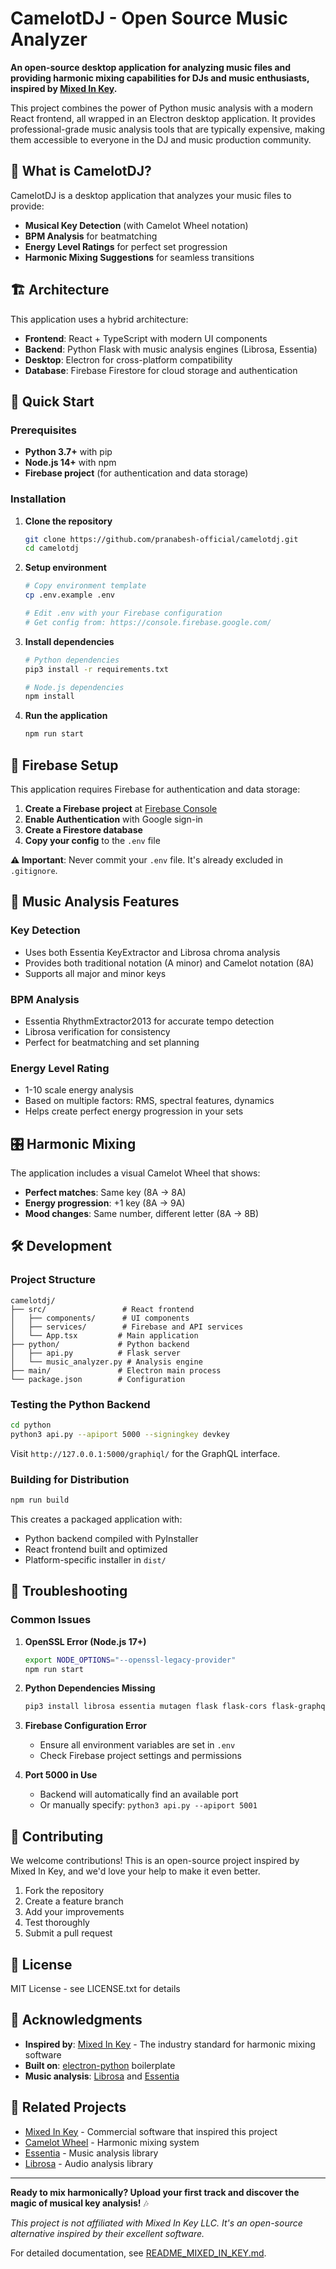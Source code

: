 # CamelotDJ - Open Source Music Analyzer

**An open-source desktop application for analyzing music files and providing harmonic mixing capabilities for DJs and music enthusiasts, inspired by [Mixed In Key](https://mixedinkey.com/).**

This project combines the power of Python music analysis with a modern React frontend, all wrapped in an Electron desktop application. It provides professional-grade music analysis tools that are typically expensive, making them accessible to everyone in the DJ and music production community.

## 🎯 What is CamelotDJ?

CamelotDJ is a desktop application that analyzes your music files to provide:
- **Musical Key Detection** (with Camelot Wheel notation)
- **BPM Analysis** for beatmatching
- **Energy Level Ratings** for perfect set progression
- **Harmonic Mixing Suggestions** for seamless transitions

## 🏗️ Architecture

This application uses a hybrid architecture:
- **Frontend**: React + TypeScript with modern UI components
- **Backend**: Python Flask with music analysis engines (Librosa, Essentia)
- **Desktop**: Electron for cross-platform compatibility
- **Database**: Firebase Firestore for cloud storage and authentication

## 🚀 Quick Start

### Prerequisites
- **Python 3.7+** with pip
- **Node.js 14+** with npm
- **Firebase project** (for authentication and data storage)

### Installation

1. **Clone the repository**
   ```bash
   git clone https://github.com/pranabesh-official/camelotdj.git
   cd camelotdj
   ```

2. **Setup environment**
   ```bash
   # Copy environment template
   cp .env.example .env
   
   # Edit .env with your Firebase configuration
   # Get config from: https://console.firebase.google.com/
   ```

3. **Install dependencies**
   ```bash
   # Python dependencies
   pip3 install -r requirements.txt
   
   # Node.js dependencies
   npm install
   ```

4. **Run the application**
   ```bash
   npm run start
   ```

## 🔐 Firebase Setup

This application requires Firebase for authentication and data storage:

1. **Create a Firebase project** at [Firebase Console](https://console.firebase.google.com/)
2. **Enable Authentication** with Google sign-in
3. **Create a Firestore database**
4. **Copy your config** to the `.env` file

**⚠️ Important**: Never commit your `.env` file. It's already excluded in `.gitignore`.

## 🎵 Music Analysis Features

### Key Detection
- Uses both Essentia KeyExtractor and Librosa chroma analysis
- Provides both traditional notation (A minor) and Camelot notation (8A)
- Supports all major and minor keys

### BPM Analysis
- Essentia RhythmExtractor2013 for accurate tempo detection
- Librosa verification for consistency
- Perfect for beatmatching and set planning

### Energy Level Rating
- 1-10 scale energy analysis
- Based on multiple factors: RMS, spectral features, dynamics
- Helps create perfect energy progression in your sets

## 🎛️ Harmonic Mixing

The application includes a visual Camelot Wheel that shows:
- **Perfect matches**: Same key (8A → 8A)
- **Energy progression**: +1 key (8A → 9A)
- **Mood changes**: Same number, different letter (8A → 8B)

## 🛠️ Development

### Project Structure
```
camelotdj/
├── src/                 # React frontend
│   ├── components/      # UI components
│   ├── services/        # Firebase and API services
│   └── App.tsx         # Main application
├── python/             # Python backend
│   ├── api.py          # Flask server
│   └── music_analyzer.py # Analysis engine
├── main/               # Electron main process
└── package.json        # Configuration
```

### Testing the Python Backend
```bash
cd python
python3 api.py --apiport 5000 --signingkey devkey
```

Visit `http://127.0.0.1:5000/graphiql/` for the GraphQL interface.

### Building for Distribution
```bash
npm run build
```

This creates a packaged application with:
- Python backend compiled with PyInstaller
- React frontend built and optimized
- Platform-specific installer in `dist/`

## 🐛 Troubleshooting

### Common Issues

1. **OpenSSL Error (Node.js 17+)**
   ```bash
   export NODE_OPTIONS="--openssl-legacy-provider"
   npm run start
   ```

2. **Python Dependencies Missing**
   ```bash
   pip3 install librosa essentia mutagen flask flask-cors flask-graphql
   ```

3. **Firebase Configuration Error**
   - Ensure all environment variables are set in `.env`
   - Check Firebase project settings and permissions

4. **Port 5000 in Use**
   - Backend will automatically find an available port
   - Or manually specify: `python3 api.py --apiport 5001`

## 🤝 Contributing

We welcome contributions! This is an open-source project inspired by Mixed In Key, and we'd love your help to make it even better.

1. Fork the repository
2. Create a feature branch
3. Add your improvements
4. Test thoroughly
5. Submit a pull request

## 📄 License

MIT License - see LICENSE.txt for details

## 🙏 Acknowledgments

- **Inspired by**: [Mixed In Key](https://mixedinkey.com/) - The industry standard for harmonic mixing software
- **Built on**: [electron-python](https://github.com/yoDon/electron-python) boilerplate
- **Music analysis**: [Librosa](https://librosa.org/) and [Essentia](https://essentia.upf.edu/)

## 🔗 Related Projects

- [Mixed In Key](https://mixedinkey.com/) - Commercial software that inspired this project
- [Camelot Wheel](https://en.wikipedia.org/wiki/Circle_of_fifths) - Harmonic mixing system
- [Essentia](https://essentia.upf.edu/) - Music analysis library
- [Librosa](https://librosa.org/) - Audio analysis library

---

**Ready to mix harmonically? Upload your first track and discover the magic of musical key analysis!** 🎶

*This project is not affiliated with Mixed In Key LLC. It's an open-source alternative inspired by their excellent software.*

For detailed documentation, see [README_MIXED_IN_KEY.md](README_MIXED_IN_KEY.md).
